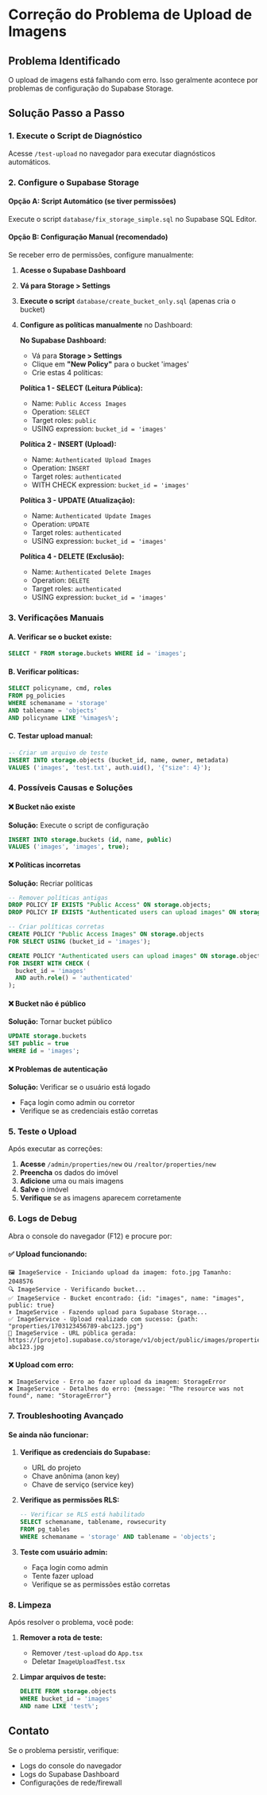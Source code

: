 # Correção do Problema de Upload de Imagens

## Problema Identificado
O upload de imagens está falhando com erro. Isso geralmente acontece por problemas de configuração do Supabase Storage.

## Solução Passo a Passo

### 1. Execute o Script de Diagnóstico
Acesse `/test-upload` no navegador para executar diagnósticos automáticos.

### 2. Configure o Supabase Storage

#### Opção A: Script Automático (se tiver permissões)
Execute o script `database/fix_storage_simple.sql` no Supabase SQL Editor.

#### Opção B: Configuração Manual (recomendado)
Se receber erro de permissões, configure manualmente:

1. **Acesse o Supabase Dashboard**
2. **Vá para Storage > Settings**
3. **Execute o script** `database/create_bucket_only.sql` (apenas cria o bucket)
4. **Configure as políticas manualmente** no Dashboard:

   **No Supabase Dashboard:**
   - Vá para **Storage > Settings**
   - Clique em **"New Policy"** para o bucket 'images'
   - Crie estas 4 políticas:

   **Política 1 - SELECT (Leitura Pública):**
   - Name: `Public Access Images`
   - Operation: `SELECT`
   - Target roles: `public`
   - USING expression: `bucket_id = 'images'`

   **Política 2 - INSERT (Upload):**
   - Name: `Authenticated Upload Images`
   - Operation: `INSERT`
   - Target roles: `authenticated`
   - WITH CHECK expression: `bucket_id = 'images'`

   **Política 3 - UPDATE (Atualização):**
   - Name: `Authenticated Update Images`
   - Operation: `UPDATE`
   - Target roles: `authenticated`
   - USING expression: `bucket_id = 'images'`

   **Política 4 - DELETE (Exclusão):**
   - Name: `Authenticated Delete Images`
   - Operation: `DELETE`
   - Target roles: `authenticated`
   - USING expression: `bucket_id = 'images'`

### 3. Verificações Manuais

#### A. Verificar se o bucket existe:
```sql
SELECT * FROM storage.buckets WHERE id = 'images';
```

#### B. Verificar políticas:
```sql
SELECT policyname, cmd, roles 
FROM pg_policies 
WHERE schemaname = 'storage' 
AND tablename = 'objects' 
AND policyname LIKE '%images%';
```

#### C. Testar upload manual:
```sql
-- Criar um arquivo de teste
INSERT INTO storage.objects (bucket_id, name, owner, metadata)
VALUES ('images', 'test.txt', auth.uid(), '{"size": 4}');
```

### 4. Possíveis Causas e Soluções

#### ❌ Bucket não existe
**Solução:** Execute o script de configuração
```sql
INSERT INTO storage.buckets (id, name, public)
VALUES ('images', 'images', true);
```

#### ❌ Políticas incorretas
**Solução:** Recriar políticas
```sql
-- Remover políticas antigas
DROP POLICY IF EXISTS "Public Access" ON storage.objects;
DROP POLICY IF EXISTS "Authenticated users can upload images" ON storage.objects;

-- Criar políticas corretas
CREATE POLICY "Public Access Images" ON storage.objects
FOR SELECT USING (bucket_id = 'images');

CREATE POLICY "Authenticated users can upload images" ON storage.objects
FOR INSERT WITH CHECK (
  bucket_id = 'images' 
  AND auth.role() = 'authenticated'
);
```

#### ❌ Bucket não é público
**Solução:** Tornar bucket público
```sql
UPDATE storage.buckets 
SET public = true 
WHERE id = 'images';
```

#### ❌ Problemas de autenticação
**Solução:** Verificar se o usuário está logado
- Faça login como admin ou corretor
- Verifique se as credenciais estão corretas

### 5. Teste o Upload

Após executar as correções:

1. **Acesse** `/admin/properties/new` ou `/realtor/properties/new`
2. **Preencha** os dados do imóvel
3. **Adicione** uma ou mais imagens
4. **Salve** o imóvel
5. **Verifique** se as imagens aparecem corretamente

### 6. Logs de Debug

Abra o console do navegador (F12) e procure por:

#### ✅ Upload funcionando:
```
🖼️ ImageService - Iniciando upload da imagem: foto.jpg Tamanho: 2048576
🔍 ImageService - Verificando bucket...
✅ ImageService - Bucket encontrado: {id: "images", name: "images", public: true}
⬆️ ImageService - Fazendo upload para Supabase Storage...
✅ ImageService - Upload realizado com sucesso: {path: "properties/1703123456789-abc123.jpg"}
🔗 ImageService - URL pública gerada: https://[projeto].supabase.co/storage/v1/object/public/images/properties/1703123456789-abc123.jpg
```

#### ❌ Upload com erro:
```
❌ ImageService - Erro ao fazer upload da imagem: StorageError
❌ ImageService - Detalhes do erro: {message: "The resource was not found", name: "StorageError"}
```

### 7. Troubleshooting Avançado

#### Se ainda não funcionar:

1. **Verifique as credenciais do Supabase:**
   - URL do projeto
   - Chave anônima (anon key)
   - Chave de serviço (service key)

2. **Verifique as permissões RLS:**
   ```sql
   -- Verificar se RLS está habilitado
   SELECT schemaname, tablename, rowsecurity 
   FROM pg_tables 
   WHERE schemaname = 'storage' AND tablename = 'objects';
   ```

3. **Teste com usuário admin:**
   - Faça login como admin
   - Tente fazer upload
   - Verifique se as permissões estão corretas

### 8. Limpeza

Após resolver o problema, você pode:

1. **Remover a rota de teste:**
   - Remover `/test-upload` do `App.tsx`
   - Deletar `ImageUploadTest.tsx`

2. **Limpar arquivos de teste:**
   ```sql
   DELETE FROM storage.objects 
   WHERE bucket_id = 'images' 
   AND name LIKE 'test%';
   ```

## Contato

Se o problema persistir, verifique:
- Logs do console do navegador
- Logs do Supabase Dashboard
- Configurações de rede/firewall
